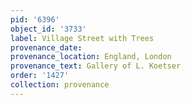 ```yaml
---
pid: '6396'
object_id: '3733'
label: Village Street with Trees
provenance_date:
provenance_location: England, London
provenance_text: Gallery of L. Koetser
order: '1427'
collection: provenance
---
```

